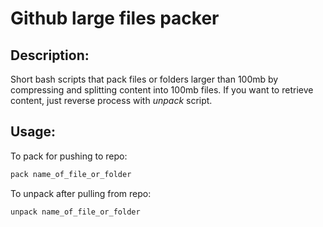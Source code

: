 # Github large files packer
## Description:<br>
Short bash scripts that pack files or folders larger than 100mb by compressing and splitting content into 100mb files.
If you want to retrieve content, just reverse process with *unpack* script.
## Usage:
  To pack for pushing to repo:
```bash
pack name_of_file_or_folder
```
  
  To unpack after pulling from repo:
```bash
unpack name_of_file_or_folder
```
  
